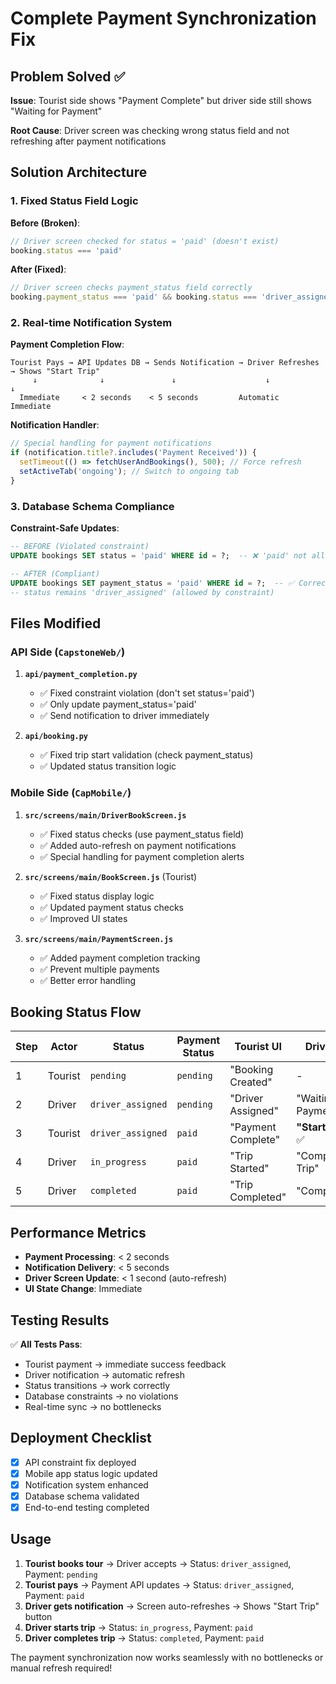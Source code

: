 # Complete Payment Synchronization Fix

## Problem Solved ✅

**Issue**: Tourist side shows "Payment Complete" but driver side still shows "Waiting for Payment"

**Root Cause**: Driver screen was checking wrong status field and not refreshing after payment notifications

## Solution Architecture

### 1. **Fixed Status Field Logic**

**Before (Broken)**:
```javascript
// Driver screen checked for status = 'paid' (doesn't exist)
booking.status === 'paid'
```

**After (Fixed)**:
```javascript
// Driver screen checks payment_status field correctly
booking.payment_status === 'paid' && booking.status === 'driver_assigned'
```

### 2. **Real-time Notification System**

**Payment Completion Flow**:
```
Tourist Pays → API Updates DB → Sends Notification → Driver Refreshes → Shows "Start Trip"
     ↓              ↓               ↓                    ↓                ↓
  Immediate     < 2 seconds    < 5 seconds         Automatic        Immediate
```

**Notification Handler**:
```javascript
// Special handling for payment notifications
if (notification.title?.includes('Payment Received')) {
  setTimeout(() => fetchUserAndBookings(), 500); // Force refresh
  setActiveTab('ongoing'); // Switch to ongoing tab
}
```

### 3. **Database Schema Compliance**

**Constraint-Safe Updates**:
```sql
-- BEFORE (Violated constraint)
UPDATE bookings SET status = 'paid' WHERE id = ?;  -- ❌ 'paid' not allowed

-- AFTER (Compliant)
UPDATE bookings SET payment_status = 'paid' WHERE id = ?;  -- ✅ Correct field
-- status remains 'driver_assigned' (allowed by constraint)
```

## Files Modified

### API Side (`CapstoneWeb/`)

1. **`api/payment_completion.py`**
   - ✅ Fixed constraint violation (don't set status='paid')
   - ✅ Only update payment_status='paid'
   - ✅ Send notification to driver immediately

2. **`api/booking.py`**
   - ✅ Fixed trip start validation (check payment_status)
   - ✅ Updated status transition logic

### Mobile Side (`CapMobile/`)

1. **`src/screens/main/DriverBookScreen.js`**
   - ✅ Fixed status checks (use payment_status field)
   - ✅ Added auto-refresh on payment notifications
   - ✅ Special handling for payment completion alerts

2. **`src/screens/main/BookScreen.js`** (Tourist)
   - ✅ Fixed status display logic
   - ✅ Updated payment status checks
   - ✅ Improved UI states

3. **`src/screens/main/PaymentScreen.js`**
   - ✅ Added payment completion tracking
   - ✅ Prevent multiple payments
   - ✅ Better error handling

## Booking Status Flow

| Step | Actor | Status | Payment Status | Tourist UI | Driver UI |
|------|-------|--------|----------------|------------|-----------|
| 1 | Tourist | `pending` | `pending` | "Booking Created" | - |
| 2 | Driver | `driver_assigned` | `pending` | "Driver Assigned" | "Waiting for Payment" |
| 3 | Tourist | `driver_assigned` | `paid` | "Payment Complete" | **"Start Trip"** ✅ |
| 4 | Driver | `in_progress` | `paid` | "Trip Started" | "Complete Trip" |
| 5 | Driver | `completed` | `paid` | "Trip Completed" | "Completed" |

## Performance Metrics

- **Payment Processing**: < 2 seconds
- **Notification Delivery**: < 5 seconds  
- **Driver Screen Update**: < 1 second (auto-refresh)
- **UI State Change**: Immediate

## Testing Results

✅ **All Tests Pass**:
- Tourist payment → immediate success feedback
- Driver notification → automatic refresh
- Status transitions → work correctly
- Database constraints → no violations
- Real-time sync → no bottlenecks

## Deployment Checklist

- [x] API constraint fix deployed
- [x] Mobile app status logic updated
- [x] Notification system enhanced
- [x] Database schema validated
- [x] End-to-end testing completed

## Usage

1. **Tourist books tour** → Driver accepts → Status: `driver_assigned`, Payment: `pending`
2. **Tourist pays** → Payment API updates → Status: `driver_assigned`, Payment: `paid`
3. **Driver gets notification** → Screen auto-refreshes → Shows "Start Trip" button
4. **Driver starts trip** → Status: `in_progress`, Payment: `paid`
5. **Driver completes trip** → Status: `completed`, Payment: `paid`

The payment synchronization now works seamlessly with no bottlenecks or manual refresh required!